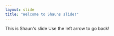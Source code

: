 ```yaml
---
layout: slide
title: "Welcome to Shauns slide!"
---
```

This is Shaun's slide
Use the left arrow to go back!